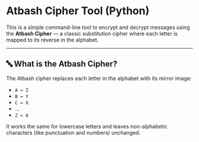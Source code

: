 #  Atbash Cipher Tool (Python)

This is a simple command-line tool to encrypt and decrypt messages using the **Atbash Cipher** — a classic substitution cipher where each letter is mapped to its reverse in the alphabet.

---

## 🔤 What is the Atbash Cipher?

The Atbash cipher replaces each letter in the alphabet with its mirror image:
- `A ↔ Z`
- `B ↔ Y`
- `C ↔ X`
- ...
- `Z ↔ A`

It works the same for lowercase letters and leaves non-alphabetic characters (like punctuation and numbers) unchanged.
